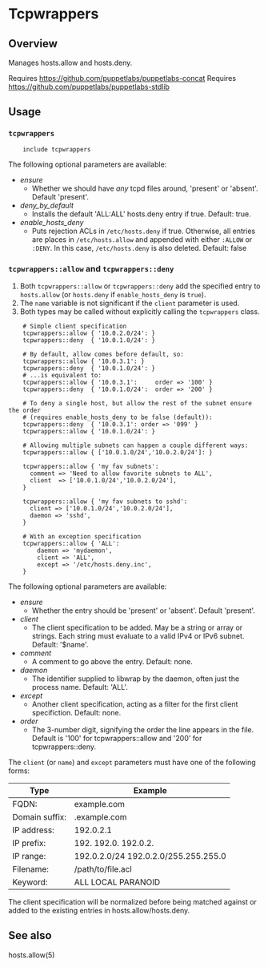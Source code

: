 # Tcpwrappers

## Overview

Manages hosts.allow and hosts.deny.

Requires https://github.com/puppetlabs/puppetlabs-concat
Requires https://github.com/puppetlabs/puppetlabs-stdlib


## Usage

### `tcpwrappers`
```puppet
    include tcpwrappers
```


The following optional parameters are available:

* _ensure_
    * Whether we should have *any* tcpd files around, 'present' or 'absent'.
    Default 'present'.
* _deny\_by\_default_
    * Installs the default 'ALL:ALL' hosts.deny entry if true. Default: true.
* _enable\_hosts\_deny_
    * Puts rejection ACLs in `/etc/hosts.deny` if true. Otherwise, all
    entries are places in `/etc/hosts.allow` and appended with either
    `:ALLOW` or `:DENY`. In this case, `/etc/hosts.deny` is also deleted.
    Default: false

### `tcpwrappers::allow` and `tcpwrappers::deny`
1. Both `tcpwrappers::allow` or `tcpwrappers::deny` add the specified
entry to `hosts.allow` (or `hosts.deny` if `enable_hosts_deny` is `true`).
2. The `name` variable is not significant if the `client` parameter is used.
3. Both types may be called without explicitly calling the `tcpwrappers` class.
```puppet
    # Simple client specification
    tcpwrappers::allow { '10.0.2.0/24': }
    tcpwrappers::deny  { '10.0.1.0/24': }

    # By default, allow comes before default, so:
    tcpwrappers::allow { '10.0.3.1': }
    tcpwrappers::deny  { '10.0.1.0/24': }
    # ...is equivalent to:
    tcpwrappers::allow { '10.0.3.1':     order => '100' }
    tcpwrappers::deny  { '10.0.1.0/24':  order => '200' }

    # To deny a single host, but allow the rest of the subnet ensure the order
    # (requires enable_hosts_deny to be false (default)):
    tcpwrappers::deny  { '10.0.3.1': order => '099' }
    tcpwrappers::allow { '10.0.1.0/24': }

    # Allowing multiple subnets can happen a couple different ways:
    tcpwrappers::allow { ['10.0.1.0/24','10.0.2.0/24']: }

    tcpwrappers::allow { 'my fav subnets':
      comment => 'Need to allow favorite subnets to ALL',
      client  => ['10.0.1.0/24','10.0.2.0/24'],
    }

    tcpwrappers::allow { 'my fav subnets to sshd':
      client => ['10.0.1.0/24','10.0.2.0/24'],
      daemon => 'sshd',
    }

    # With an exception specification
    tcpwrappers::allow { 'ALL':
        daemon => 'mydaemon',
        client => 'ALL',
        except => '/etc/hosts.deny.inc',
    }
```

The following optional parameters are available:

* _ensure_
    * Whether the entry should be 'present' or 'absent'.  Default 'present'.
* _client_
    * The client specification to be added.  May be a string or array or
    strings. Each string must evaluate to a valid IPv4 or IPv6 subnet.
    Default: '$name'.
* _comment_
    * A comment to go above the entry. Default: none.
* _daemon_
    * The identifier supplied to libwrap by the daemon, often just the
    process name. Default: 'ALL'.
* _except_
    * Another client specification, acting as a filter for the first
    client specifiction. Default: none.
* _order_
    * The 3-number digit, signifying the order the line appears in the
    file. Default is '100' for tcpwrappers::allow and '200' for
    tcpwrappers::deny.

The `client` (or `name`) and `except` parameters must have one of the
following forms:

Type           | Example
-------------- | -------
FQDN:          | example.com
Domain suffix: | .example.com
IP address:    | 192.0.2.1
IP prefix:     | 192. 192.0. 192.0.2.
IP range:      | 192.0.2.0/24 192.0.2.0/255.255.255.0
Filename:      | /path/to/file.acl
Keyword:       | ALL LOCAL PARANOID

The client specification will be normalized before being matched against
or added to the existing entries in hosts.allow/hosts.deny.


## See also

hosts.allow(5)
